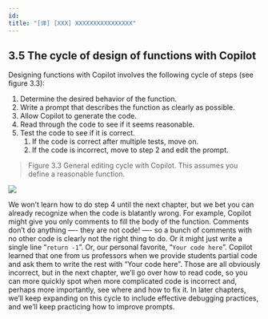 ```yaml
---
id: 
title: "[译] [XXX] XXXXXXXXXXXXXXXX"
---
```



## 3.5 The cycle of design of functions with Copilot

Designing functions with Copilot involves the following cycle of steps (see figure 3.3):

1. Determine the desired behavior of the function.
2. Write a prompt that describes the function as clearly as possible.
3. Allow Copilot to generate the code.
4. Read through the code to see if it seems reasonable.
5. Test the code to see if it is correct.
	1. If the code is correct after multiple tests, move on.
	1. If the code is incorrect, move to step 2 and edit the prompt.

> Figure 3.3 General editing cycle with Copilot. This assumes you define a reasonable function.

![](chapter-3.files/chapter-332417.png)



We won’t learn how to do step 4 until the next chapter, but we bet you can already recognize when the code is blatantly wrong. For example, Copilot might give you only comments to fill the body of the function. Comments don’t do anything —- they are not code! —- so a bunch of comments with no other code is clearly not the right thing to do. Or it might just write a single line “`return -1`”. Or, our personal favorite, “`Your code here`”. Copilot learned that one from us professors when we provide students partial code and ask them to write the rest with “Your code here”. Those are all obviously incorrect, but in the next chapter, we’ll go over how to read code, so you can more quickly spot when more complicated code is incorrect and, perhaps more importantly, see where and how to fix it. In later chapters, we’ll keep expanding on this cycle to include effective debugging practices, and we’ll keep practicing how to improve prompts.
